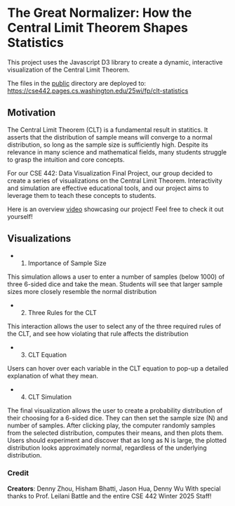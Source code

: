 # The Great Normalizer: How the Central Limit Theorem Shapes Statistics

This project uses the Javascript D3 library to create a dynamic, interactive visualization of the Central Limit Theorem. 

The files in the [public](/public) directory are deployed to: https://cse442.pages.cs.washington.edu/25wi/fp/clt-statistics

## Motivation

The Central Limit Theorem (CLT) is a fundamental result in statitics. It asserts that the distribution of sample means will converge to a normal distribution, so long as the sample size is sufficiently high. Despite its relevance in many science and mathematical fields, many students struggle to grasp the intuition and core concepts.

For our CSE 442: Data Visualization Final Project, our group decided to create a series of visualizations on the Central Limit Theorem. Interactivity and simulation are effective educational tools, and our project aims to leverage them to teach these concepts to students. 

Here is an overview [video](https://youtu.be/mnmJQIoaBwo) showcasing our project! Feel free to check it out yourself!

## Visualizations

* 1. Importance of Sample Size

This simulation allows a user to enter a number of samples (below 1000) of three 6-sided dice and take the mean. Students will see that larger sample sizes more closely resemble the normal distribution

* 2. Three Rules for the CLT
 
This interaction allows the user to select any of the three required rules of the CLT, and see how violating that rule affects the distribution

* 3. CLT Equation
 
Users can hover over each variable in the CLT equation to pop-up a detailed explanation of what they mean.

* 4. CLT Simulation
 
The final visualization allows the user to create a probability distribution of their choosing for a 6-sided dice. They can then set the sample size (N) and number of samples. After clicking play, the computer randomly samples from the selected distribution, computes their means, and then plots them. Users should experiment and discover that as long as N is large, the plotted distribution looks approximately normal, regardless of the underlying distribution.

### Credit

**Creators**: Denny Zhou, Hisham Bhatti, Jason Hua, Denny Wu
With special thanks to Prof. Leilani Battle and the entire CSE 442 Winter 2025 Staff!
